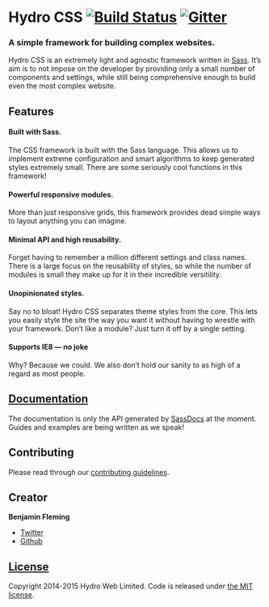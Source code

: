 # Hydro CSS [![Build Status][travis-img]][travis-url] [![Gitter][gitter-img]][gitter-url]

### A simple framework for building complex websites.
Hydro CSS is an extremely light and agnostic framework written in [Sass](http://sass-lang.com/). It’s aim is to not impose on the developer by providing only a small number of components and settings, while still being comprehensive enough to build even the most complex website.

## Features

#### Built with Sass.
The CSS framework is built with the Sass language. This allows us to implement extreme configuration and smart algorithms to keep generated styles extremely small. There are some seriously cool functions in this framework!

#### Powerful responsive modules.
More than just responsive grids, this framework provides dead simple ways to layout anything you can imagine.

#### Minimal API and high reusability.
Forget having to remember a million different settings and class names. There is a large focus on the reusability of styles, so while the number of modules is small they make up for it in their incredible versitility.

#### Unopinionated styles.
Say no to bloat! Hydro CSS separates theme styles from the core. This lets you easily style the site the way you want it without having to wrestle with your framework. Don’t like a module? Just turn it off by a single setting.

#### Supports IE8 — no joke
Why? Because we could. We also don’t hold our sanity to as high of a regard as most people.

## [Documentation][docs-url]

The documentation is only the API generated by [SassDocs](http://sassdoc.com/) at the moment. Guides and examples are being written as we speak!

## Contributing

Please read through our [contributing guidelines](contributing-url).

## Creator

**Benjamin Fleming**
- [Twitter](https://twitter.com/benjfleming)
- [Github](https://github.com/benjamminf)

## [License][license-url]
Copyright 2014-2015 Hydro Web Limited. Code is released under [the MIT license](http://opensource.org/licenses/MIT).

[docs-url]: http://hydroweb.github.io/hydrocss/
[license-url]: https://github.com/HydroWeb/hydro-css/blob/master/LICENSE
[contributing-url]: https://github.com/HydroWeb/hydro-css/blob/master/CONTRIBUTING.md
[travis-url]: https://travis-ci.org/HydroWeb/hydro-css
[travis-img]: https://img.shields.io/travis/HydroWeb/hydro-css.svg?style=flat-square
[gitter-url]: https://gitter.im/HydroWeb/hydro-css
[gitter-img]: https://img.shields.io/badge/gitter-join%20chat-brightgreen.svg?style=flat-square